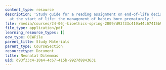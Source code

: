 ```yaml
---
content_type: resource
description: 'Study guide for a reading assignment on end-of-life decision making
  at the start of life: the management of babies born prematurely.'
file: /media/courses/24-06j-bioethics-spring-2009/d93f33c410a44c67415b9927d8843631_MIT24_06Js09_study06.pdf
file_type: application/pdf
learning_resource_types: []
ocw_type: OCWFile
parent_title: Study Materials
parent_type: CourseSection
resourcetype: Document
title: Neonatal Dilemmas
uid: d93f33c4-10a4-4c67-415b-9927d8843631
---
```

